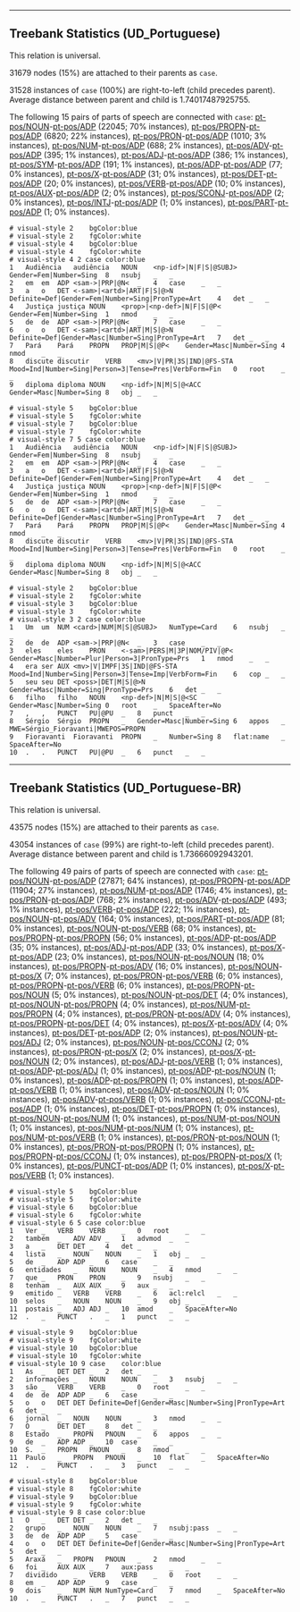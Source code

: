 

--------------------------------------------------------------------------------

## Treebank Statistics (UD_Portuguese)

This relation is universal.

31679 nodes (15%) are attached to their parents as `case`.

31528 instances of `case` (100%) are right-to-left (child precedes parent).
Average distance between parent and child is 1.74017487925755.

The following 15 pairs of parts of speech are connected with `case`: [pt-pos/NOUN]()-[pt-pos/ADP]() (22045; 70% instances), [pt-pos/PROPN]()-[pt-pos/ADP]() (6820; 22% instances), [pt-pos/PRON]()-[pt-pos/ADP]() (1010; 3% instances), [pt-pos/NUM]()-[pt-pos/ADP]() (688; 2% instances), [pt-pos/ADV]()-[pt-pos/ADP]() (395; 1% instances), [pt-pos/ADJ]()-[pt-pos/ADP]() (386; 1% instances), [pt-pos/SYM]()-[pt-pos/ADP]() (191; 1% instances), [pt-pos/ADP]()-[pt-pos/ADP]() (77; 0% instances), [pt-pos/X]()-[pt-pos/ADP]() (31; 0% instances), [pt-pos/DET]()-[pt-pos/ADP]() (20; 0% instances), [pt-pos/VERB]()-[pt-pos/ADP]() (10; 0% instances), [pt-pos/AUX]()-[pt-pos/ADP]() (2; 0% instances), [pt-pos/SCONJ]()-[pt-pos/ADP]() (2; 0% instances), [pt-pos/INTJ]()-[pt-pos/ADP]() (1; 0% instances), [pt-pos/PART]()-[pt-pos/ADP]() (1; 0% instances).


~~~ conllu
# visual-style 2	bgColor:blue
# visual-style 2	fgColor:white
# visual-style 4	bgColor:blue
# visual-style 4	fgColor:white
# visual-style 4 2 case	color:blue
1	Audiência	audiência	NOUN	<np-idf>|N|F|S|@SUBJ>	Gender=Fem|Number=Sing	8	nsubj	_	_
2	em	em	ADP	<sam->|PRP|@N<	_	4	case	_	_
3	a	o	DET	<-sam>|<artd>|ART|F|S|@>N	Definite=Def|Gender=Fem|Number=Sing|PronType=Art	4	det	_	_
4	Justiça	justiça	NOUN	<prop>|<np-def>|N|F|S|@P<	Gender=Fem|Number=Sing	1	nmod	_	_
5	de	de	ADP	<sam->|PRP|@N<	_	7	case	_	_
6	o	o	DET	<-sam>|<artd>|ART|M|S|@>N	Definite=Def|Gender=Masc|Number=Sing|PronType=Art	7	det	_	_
7	Pará	Pará	PROPN	PROP|M|S|@P<	Gender=Masc|Number=Sing	4	nmod	_	_
8	discute	discutir	VERB	<mv>|V|PR|3S|IND|@FS-STA	Mood=Ind|Number=Sing|Person=3|Tense=Pres|VerbForm=Fin	0	root	_	_
9	diploma	diploma	NOUN	<np-idf>|N|M|S|@<ACC	Gender=Masc|Number=Sing	8	obj	_	_

~~~


~~~ conllu
# visual-style 5	bgColor:blue
# visual-style 5	fgColor:white
# visual-style 7	bgColor:blue
# visual-style 7	fgColor:white
# visual-style 7 5 case	color:blue
1	Audiência	audiência	NOUN	<np-idf>|N|F|S|@SUBJ>	Gender=Fem|Number=Sing	8	nsubj	_	_
2	em	em	ADP	<sam->|PRP|@N<	_	4	case	_	_
3	a	o	DET	<-sam>|<artd>|ART|F|S|@>N	Definite=Def|Gender=Fem|Number=Sing|PronType=Art	4	det	_	_
4	Justiça	justiça	NOUN	<prop>|<np-def>|N|F|S|@P<	Gender=Fem|Number=Sing	1	nmod	_	_
5	de	de	ADP	<sam->|PRP|@N<	_	7	case	_	_
6	o	o	DET	<-sam>|<artd>|ART|M|S|@>N	Definite=Def|Gender=Masc|Number=Sing|PronType=Art	7	det	_	_
7	Pará	Pará	PROPN	PROP|M|S|@P<	Gender=Masc|Number=Sing	4	nmod	_	_
8	discute	discutir	VERB	<mv>|V|PR|3S|IND|@FS-STA	Mood=Ind|Number=Sing|Person=3|Tense=Pres|VerbForm=Fin	0	root	_	_
9	diploma	diploma	NOUN	<np-idf>|N|M|S|@<ACC	Gender=Masc|Number=Sing	8	obj	_	_

~~~


~~~ conllu
# visual-style 2	bgColor:blue
# visual-style 2	fgColor:white
# visual-style 3	bgColor:blue
# visual-style 3	fgColor:white
# visual-style 3 2 case	color:blue
1	Um	um	NUM	<card>|NUM|M|S|@SUBJ>	NumType=Card	6	nsubj	_	_
2	de	de	ADP	<sam->|PRP|@N<	_	3	case	_	_
3	eles	eles	PRON	<-sam>|PERS|M|3P|NOM/PIV|@P<	Gender=Masc|Number=Plur|Person=3|PronType=Prs	1	nmod	_	_
4	era	ser	AUX	<mv>|V|IMPF|3S|IND|@FS-STA	Mood=Ind|Number=Sing|Person=3|Tense=Imp|VerbForm=Fin	6	cop	_	_
5	seu	seu	DET	<poss>|DET|M|S|@>N	Gender=Masc|Number=Sing|PronType=Prs	6	det	_	_
6	filho	filho	NOUN	<np-def>|N|M|S|@<SC	Gender=Masc|Number=Sing	0	root	_	SpaceAfter=No
7	,	,	PUNCT	PU|@PU	_	8	punct	_	_
8	Sérgio	Sérgio	PROPN	_	Gender=Masc|Number=Sing	6	appos	_	MWE=Sérgio_Fioravanti|MWEPOS=PROPN
9	Fioravanti	Fioravanti	PROPN	_	Number=Sing	8	flat:name	_	SpaceAfter=No
10	.	.	PUNCT	PU|@PU	_	6	punct	_	_

~~~




--------------------------------------------------------------------------------

## Treebank Statistics (UD_Portuguese-BR)

This relation is universal.

43575 nodes (15%) are attached to their parents as `case`.

43054 instances of `case` (99%) are right-to-left (child precedes parent).
Average distance between parent and child is 1.73666092943201.

The following 49 pairs of parts of speech are connected with `case`: [pt-pos/NOUN]()-[pt-pos/ADP]() (27871; 64% instances), [pt-pos/PROPN]()-[pt-pos/ADP]() (11904; 27% instances), [pt-pos/NUM]()-[pt-pos/ADP]() (1746; 4% instances), [pt-pos/PRON]()-[pt-pos/ADP]() (768; 2% instances), [pt-pos/ADV]()-[pt-pos/ADP]() (493; 1% instances), [pt-pos/VERB]()-[pt-pos/ADP]() (222; 1% instances), [pt-pos/NOUN]()-[pt-pos/ADV]() (164; 0% instances), [pt-pos/PART]()-[pt-pos/ADP]() (81; 0% instances), [pt-pos/NOUN]()-[pt-pos/VERB]() (68; 0% instances), [pt-pos/PROPN]()-[pt-pos/PROPN]() (56; 0% instances), [pt-pos/ADP]()-[pt-pos/ADP]() (35; 0% instances), [pt-pos/ADJ]()-[pt-pos/ADP]() (33; 0% instances), [pt-pos/X]()-[pt-pos/ADP]() (23; 0% instances), [pt-pos/NOUN]()-[pt-pos/NOUN]() (18; 0% instances), [pt-pos/PROPN]()-[pt-pos/ADV]() (16; 0% instances), [pt-pos/NOUN]()-[pt-pos/X]() (7; 0% instances), [pt-pos/PRON]()-[pt-pos/VERB]() (6; 0% instances), [pt-pos/PROPN]()-[pt-pos/VERB]() (6; 0% instances), [pt-pos/PROPN]()-[pt-pos/NOUN]() (5; 0% instances), [pt-pos/NOUN]()-[pt-pos/DET]() (4; 0% instances), [pt-pos/NOUN]()-[pt-pos/PROPN]() (4; 0% instances), [pt-pos/NUM]()-[pt-pos/PROPN]() (4; 0% instances), [pt-pos/PRON]()-[pt-pos/ADV]() (4; 0% instances), [pt-pos/PROPN]()-[pt-pos/DET]() (4; 0% instances), [pt-pos/X]()-[pt-pos/ADV]() (4; 0% instances), [pt-pos/DET]()-[pt-pos/ADP]() (2; 0% instances), [pt-pos/NOUN]()-[pt-pos/ADJ]() (2; 0% instances), [pt-pos/NOUN]()-[pt-pos/CCONJ]() (2; 0% instances), [pt-pos/PRON]()-[pt-pos/X]() (2; 0% instances), [pt-pos/X]()-[pt-pos/NOUN]() (2; 0% instances), [pt-pos/ADJ]()-[pt-pos/VERB]() (1; 0% instances), [pt-pos/ADP]()-[pt-pos/ADJ]() (1; 0% instances), [pt-pos/ADP]()-[pt-pos/NOUN]() (1; 0% instances), [pt-pos/ADP]()-[pt-pos/PROPN]() (1; 0% instances), [pt-pos/ADP]()-[pt-pos/VERB]() (1; 0% instances), [pt-pos/ADV]()-[pt-pos/NOUN]() (1; 0% instances), [pt-pos/ADV]()-[pt-pos/VERB]() (1; 0% instances), [pt-pos/CCONJ]()-[pt-pos/ADP]() (1; 0% instances), [pt-pos/DET]()-[pt-pos/PROPN]() (1; 0% instances), [pt-pos/NOUN]()-[pt-pos/NUM]() (1; 0% instances), [pt-pos/NUM]()-[pt-pos/NOUN]() (1; 0% instances), [pt-pos/NUM]()-[pt-pos/NUM]() (1; 0% instances), [pt-pos/NUM]()-[pt-pos/VERB]() (1; 0% instances), [pt-pos/PRON]()-[pt-pos/NOUN]() (1; 0% instances), [pt-pos/PRON]()-[pt-pos/PROPN]() (1; 0% instances), [pt-pos/PROPN]()-[pt-pos/CCONJ]() (1; 0% instances), [pt-pos/PROPN]()-[pt-pos/X]() (1; 0% instances), [pt-pos/PUNCT]()-[pt-pos/ADP]() (1; 0% instances), [pt-pos/X]()-[pt-pos/VERB]() (1; 0% instances).


~~~ conllu
# visual-style 5	bgColor:blue
# visual-style 5	fgColor:white
# visual-style 6	bgColor:blue
# visual-style 6	fgColor:white
# visual-style 6 5 case	color:blue
1	Ver	_	VERB	VERB	_	0	root	_	_
2	também	_	ADV	ADV	_	1	advmod	_	_
3	a	_	DET	DET	_	4	det	_	_
4	lista	_	NOUN	NOUN	_	1	obj	_	_
5	de	_	ADP	ADP	_	6	case	_	_
6	entidades	_	NOUN	NOUN	_	4	nmod	_	_
7	que	_	PRON	PRON	_	9	nsubj	_	_
8	tenham	_	AUX	AUX	_	9	aux	_	_
9	emitido	_	VERB	VERB	_	6	acl:relcl	_	_
10	selos	_	NOUN	NOUN	_	9	obj	_	_
11	postais	_	ADJ	ADJ	_	10	amod	_	SpaceAfter=No
12	.	_	PUNCT	.	_	1	punct	_	_

~~~


~~~ conllu
# visual-style 9	bgColor:blue
# visual-style 9	fgColor:white
# visual-style 10	bgColor:blue
# visual-style 10	fgColor:white
# visual-style 10 9 case	color:blue
1	As	_	DET	DET	_	2	det	_	_
2	informações	_	NOUN	NOUN	_	3	nsubj	_	_
3	são	_	VERB	VERB	_	0	root	_	_
4	de	de	ADP	ADP	_	6	case	_	_
5	o	o	DET	DET	Definite=Def|Gender=Masc|Number=Sing|PronType=Art	6	det	_	_
6	jornal	_	NOUN	NOUN	_	3	nmod	_	_
7	O	_	DET	DET	_	8	det	_	_
8	Estado	_	PROPN	PNOUN	_	6	appos	_	_
9	de	_	ADP	ADP	_	10	case	_	_
10	S.	_	PROPN	PNOUN	_	8	nmod	_	_
11	Paulo	_	PROPN	PNOUN	_	10	flat	_	SpaceAfter=No
12	.	_	PUNCT	.	_	3	punct	_	_

~~~


~~~ conllu
# visual-style 8	bgColor:blue
# visual-style 8	fgColor:white
# visual-style 9	bgColor:blue
# visual-style 9	fgColor:white
# visual-style 9 8 case	color:blue
1	O	_	DET	DET	_	2	det	_	_
2	grupo	_	NOUN	NOUN	_	7	nsubj:pass	_	_
3	de	de	ADP	ADP	_	5	case	_	_
4	o	o	DET	DET	Definite=Def|Gender=Masc|Number=Sing|PronType=Art	5	det	_	_
5	Araxá	_	PROPN	PNOUN	_	2	nmod	_	_
6	foi	_	AUX	AUX	_	7	aux:pass	_	_
7	dividido	_	VERB	VERB	_	0	root	_	_
8	em	_	ADP	ADP	_	9	case	_	_
9	dois	_	NUM	NUM	NumType=Card	7	nmod	_	SpaceAfter=No
10	.	_	PUNCT	.	_	7	punct	_	_

~~~


